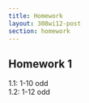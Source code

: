 ```yaml
---
title: Homework
layout: 308wi12-post
section: homework
---
```



<a name="1"></a>

## Homework 1

1.1: 1-10 odd <br>
1.2: 1-12 odd
